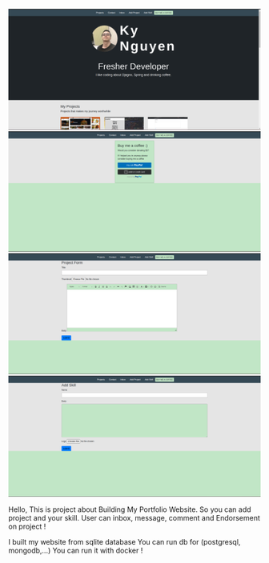 ![img.png](img.png)![img_1.png](img_1.png)![i![img_4.png](img_4.png)mg_2.png](img_2.png)![img_3.png](img_3.png)


Hello, This is project about Building My Portfolio Website.
So you can add project and your skill.
User can inbox, message, comment and Endorsement on project !

I built my website from sqlite database
You can run db for (postgresql, mongodb,...)
You can run it with docker !
